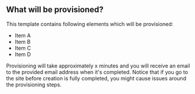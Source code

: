 ## What will be provisioned?

This template contains following elements which will be provisioned:

- Item A
- Item B
- Item C
- Item D

Provisioning will take approximately x minutes and you will receive an email to the provided email address when it's completed. Notice that if you go to the site before creation is fully completed, you might cause issues around the provisioning steps.